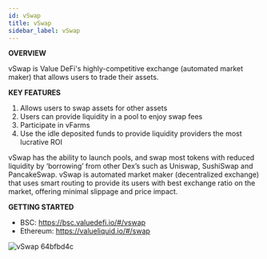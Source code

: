 ```yaml
---
id: vSwap
title: vSwap
sidebar_label: vSwap
---
```


 **OVERVIEW**

vSwap is Value DeFi's highly-competitive exchange (automated market maker) that allows users to trade their assets.

**KEY FEATURES**  
1. Allows users to swap assets for other assets  
2. Users can provide liquidity in a pool to enjoy swap fees  
3. Participate in vFarms  
4. Use the idle deposited funds to provide liquidity providers the most lucrative ROI

vSwap has the ability to launch pools, and swap most tokens with reduced liquidity by ‘borrowing’ from other Dex’s such as Uniswap, SushiSwap and PancakeSwap. vSwap is automated market maker (decentralized exchange) that uses smart routing to provide its users with best exchange ratio on the market, offering minimal slippage and price impact.  

**GETTING STARTED**  
- BSC: https://bsc.valuedefi.io/#/vswap  
- Ethereum: https://valueliquid.io/#/swap  


![vSwap 64bfbd4c](https://user-images.githubusercontent.com/78454114/109451770-cbf91c80-7a13-11eb-9a55-92b0fada08b3.png)
